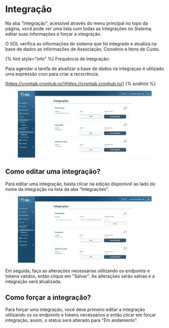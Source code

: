 # Integração

Na aba "Integração", acessível através do menu principal no topo da página, você pode ver uma lista com todas as Integrações no Sistema, editar suas informações e forçar a integração.

O SOL verifica as informações do sistema que foi integrado e atualiza na base de dados as informações de Associação, Convênio e Itens de Custo.

{% hint style="info" %}
Frequência de integração:

Para agendar a tarefa de atualizar a base de dados na integraçao é utilizado uma expressão cron para criar a recorrência.

[https://crontab.cronhub.io/](https://crontab.cronhub.io/)
{% endhint %}

<figure><img src="../../../../.gitbook/assets/integra (1).png" alt=""><figcaption></figcaption></figure>

## Como editar uma integração?&#x20;

Para editar uma integração, basta clicar na edição disponível ao lado do nome da integração na lista da aba "Integrações".

<figure><img src="../../../../.gitbook/assets/edit-integr.png" alt=""><figcaption></figcaption></figure>

Em seguida, faça as alterações necessárias utilizando os endpoints e tokens validos, então clique em "Salvar". As alterações serão salvas e a integração será atualizada.

## Como forçar a integração?

Para forçar uma integração, você deve primeiro editar a integração utilizando os os endpoints e tokens necessarios e então clicar em forçar integração, assim, o status será alterado para "Em andamento".
